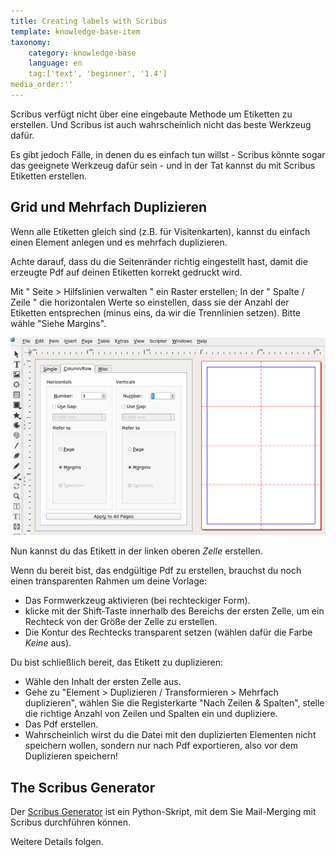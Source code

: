 ```yaml
---
title: Creating labels with Scribus
template: knowledge-base-item
taxonomy:
    category: knowledge-base
    language: en
    tag:['text', 'beginner', '1.4']
media_order:''
---
```


Scribus verfügt nicht über eine eingebaute Methode um Etiketten zu erstellen. Und Scribus ist auch wahrscheinlich nicht das beste Werkzeug dafür.

Es gibt jedoch Fälle, in denen du es einfach tun willst - Scribus könnte sogar das geeignete Werkzeug dafür sein - und in der Tat kannst du mit Scribus Etiketten erstellen.

## Grid und Mehrfach Duplizieren


Wenn alle Etiketten gleich sind (z.B. für Visitenkarten), kannst du einfach einen Element anlegen und es mehrfach duplizieren.

Achte darauf, dass du die Seitenränder richtig eingestellt hast, damit die erzeugte Pdf auf deinen Etiketten korrekt gedruckt wird.

Mit " Seite > Hilfslinien verwalten " ein Raster erstellen; In der " Spalte / Zeile " die horizontalen Werte so einstellen, dass sie der Anzahl der Etiketten entsprechen (minus eins, da wir die Trennlinien setzen). Bitte wähle "Siehe Margins".

![Create column and rows](columns-rows.png)

Nun kannst du das Etikett in der linken oberen _Zelle_ erstellen.

Wenn du bereit bist, das endgültige Pdf zu erstellen, brauchst du noch einen transparenten Rahmen um deine Vorlage:

- Das Formwerkzeug aktivieren (bei rechteckiger Form).
- klicke mit der Shift-Taste innerhalb des Bereichs der ersten Zelle, um ein Rechteck von der Größe der Zelle zu erstellen.
- Die Kontur des Rechtecks transparent setzen (wählen dafür die Farbe _Keine_ aus).

Du bist schließlich bereit, das Etikett zu duplizieren:

- Wähle den Inhalt der ersten Zelle aus.
- Gehe zu "Element > Duplizieren / Transformieren > Mehrfach duplizieren", wählen Sie die Registerkarte "Nach Zeilen & Spalten", stelle die richtige Anzahl von Zeilen und Spalten ein und dupliziere.
- Das Pdf erstellen.
- Wahrscheinlich wirst du die Datei mit den duplizierten Elementen nicht speichern wollen, sondern nur nach Pdf exportieren, also vor dem Duplizieren speichern!

## The Scribus Generator

Der [Scribus Generator](https://github.com/berteh/ScribusGenerator) ist ein Python-Skript, mit dem Sie Mail-Merging mit Scribus durchführen können.

Weitere Details folgen.
